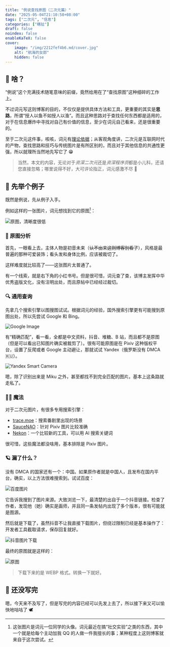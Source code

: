 ```yaml
---
title: "例说查找原图（二次元篇）"
date: "2025-05-04T21:10:58+08:00"
tags: ["二次元", "信息"]
categories: ["瞎扯"]
draft: false
noindex: false
enableKaTeX: false
cover:
    image: "/img/2212fef4b6.md/cover.jpg"
    alt: "航海的女郎"
    hidden: false
---
```


## 🫚 啥？

“例说”这个充满技术随笔意味的前缀，竟然给用在了“查找原图”这种细碎的工作上。

不过词元写这则博客的目的，不仅仅是提供具体方法和工具，更重要的其实是**思路**，所谓“授人以鱼不如授人以渔”。而且这种思路对于查找任何东西都是适用的，对于在信息爆炸中寻找对自己有价值的信息，至少在词元自己看来，还是很重要的。

至于二次元这件事，咳咳，词元有[理论依据](https://www.skypyb.com/2021/10/uncategorized/1900/)；从客观角度讲，二次元是互联网时代的产物，查找思路和技巧与传统图片是有所区别的，而且对于其他信息的共通性更强，所以就理所当然地先写它了 😁

> 当然，本文的内容，无论对于*资深二次元*还是*资深程序员*都是小儿科，还请您直接忽略；哪里说得不好，大可评论指正，词元感激不尽 🙏

## 🌰 先举个例子

既然是例说，先从例子入手。

例如这样的一张图片，词元想找到它的原图[^1]：

[^1]: 这张图片是词元一位同学的头像。词元最近在搞“社交实验”之类的东西，其中一个就是给每个主动加我 QQ 的人做一件我擅长的事；某种程度上这则博客就来自于这次尝试。

![原图，清晰度很低](/img/2212fef4b6.md/1.jpg)

### 🤔 原图分析

首先，一眼看上去，主体人物是初音未来（~~认不出来这则博客别看了~~），风格是最普遍的那种可爱装饰；看头发和身体比例，应该被裁切了。

这样难度就比较高了——这张图片太普通了。

有一个线索，就是右下角的小红书号。但是很可惜，词元查了查，该博主发挥中华优秀盗版文化，没有注明出处，而且原帖中已经经过裁切。

### 🔍 通用查询

先拿几个搜索引擎以图搜图试试。根据词元的经验，国外搜索引擎更有可能搜到原图出处，所以先尝试 Google 和 Bing。

![Google Image](/img/2212fef4b6.md/2.png)

有“精确匹配”，看一看，全都是中文资料，抖音、堆糖、B 站，而且都不是原图（但是可以看出已知图片确实被裁剪了）。很有可能原图是在 Pixiv 这种版权平台，设置了反爬或者 Google 主动避让，那就试试 Yandex（俄罗斯没有 DMCA 🇷🇺）。

![Yandex Smart Camera](/img/2212fef4b6.md/3.png)

嗯，除了识别出来是 Miku 之外，甚至都找不到完全匹配的图片。基本上这条路就走私了。

### 🧙‍♂️ 魔法

对于二次元图片，有很多专用搜索引擎：

- [trace.moe](https://trace.moe/)：搜索番剧里出现的场景
- [SauceNAO](https://saucenao.com/index.php)：针对 Pixiv 图片比较准确
- [Nekon](https://nekon.app/)：一个比较新的工具，可以用 AI 搜索关键词

很可惜，这些魔法都没啥用，基本排除是 Pixiv 图片。

### 🪐 漏了什么？

没有 DMCA 的国家还有一个：中国。如果原作者就是中国人，且发布在国内平台，确实，以上方法很难搜索到。试试百度：

![百度图片](/img/2212fef4b6.md/4.png)

它告诉我搜到了图片来源。大致浏览一下，最清楚的出自于一个抖音链接。检查了作者，发现他（她）确实是画师，并且同一条发帖内出现了多个版本，很有可能就是图源。

然后就是下载了，虽然抖音不让我直接下载图片，但绕过限制已经是基本操作了：开发者工具截取请求，保存回复就好。

![抖音图片下载](/img/2212fef4b6.md/5.png)

最终的原图就是这样的：

![原图](/img/2212fef4b6.md/6.png)

> 下载下来的是 WEBP 格式。转换一下就好。

## 🚧 还没写完

嗯，今天来不及写了，但是写完的内容已经可以先发上去了，所以接下来又可以愉快地咕咕了 🕊
